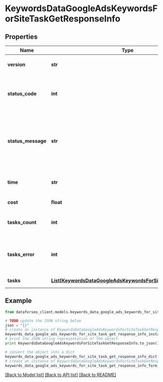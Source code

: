 # KeywordsDataGoogleAdsKeywordsForSiteTaskGetResponseInfo


## Properties

Name | Type | Description | Notes
------------ | ------------- | ------------- | -------------
**version** | **str** | the current version of the API | [optional] 
**status_code** | **int** | general status code you can find the full list of the response codes here | [optional] 
**status_message** | **str** | general informational message you can find the full list of general informational messages here | [optional] 
**time** | **str** | total execution time, seconds | [optional] 
**cost** | **float** | total tasks cost, USD | [optional] 
**tasks_count** | **int** | the number of tasks in the tasks array | [optional] 
**tasks_error** | **int** | the number of tasks in the tasks array returned with an error | [optional] 
**tasks** | [**List[KeywordsDataGoogleAdsKeywordsForSiteTaskGetTaskInfo]**](KeywordsDataGoogleAdsKeywordsForSiteTaskGetTaskInfo.md) | array of tasks | [optional] 

## Example

```python
from dataforseo_client.models.keywords_data_google_ads_keywords_for_site_task_get_response_info import KeywordsDataGoogleAdsKeywordsForSiteTaskGetResponseInfo

# TODO update the JSON string below
json = "{}"
# create an instance of KeywordsDataGoogleAdsKeywordsForSiteTaskGetResponseInfo from a JSON string
keywords_data_google_ads_keywords_for_site_task_get_response_info_instance = KeywordsDataGoogleAdsKeywordsForSiteTaskGetResponseInfo.from_json(json)
# print the JSON string representation of the object
print KeywordsDataGoogleAdsKeywordsForSiteTaskGetResponseInfo.to_json()

# convert the object into a dict
keywords_data_google_ads_keywords_for_site_task_get_response_info_dict = keywords_data_google_ads_keywords_for_site_task_get_response_info_instance.to_dict()
# create an instance of KeywordsDataGoogleAdsKeywordsForSiteTaskGetResponseInfo from a dict
keywords_data_google_ads_keywords_for_site_task_get_response_info_form_dict = keywords_data_google_ads_keywords_for_site_task_get_response_info.from_dict(keywords_data_google_ads_keywords_for_site_task_get_response_info_dict)
```
[[Back to Model list]](../README.md#documentation-for-models) [[Back to API list]](../README.md#documentation-for-api-endpoints) [[Back to README]](../README.md)


